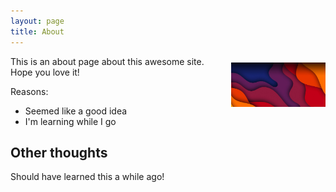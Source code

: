 ```yaml
---
layout: page
title: About
---
```


<img src="https://github.com/scott-good/blog/blob/main/ColorWaves_BG.jpg" style="width:30%;float:right;margin:10px 0 10px 10px;"/>This is an about page about this awesome site.
Hope you love it!

Reasons:
- Seemed like a good idea
- I'm learning while I go

## Other thoughts

Should have learned this a while ago!
